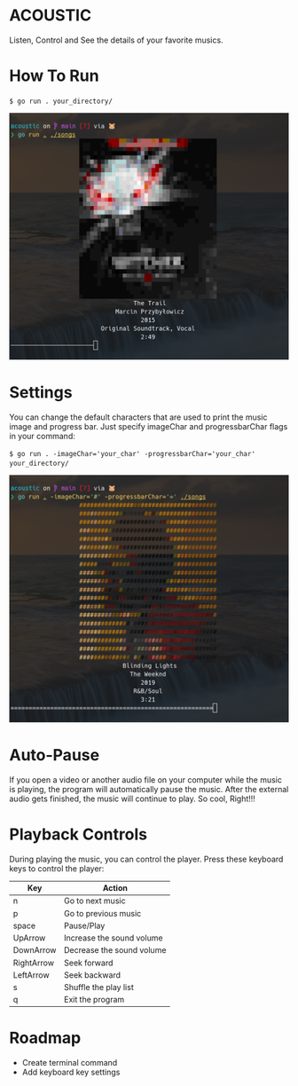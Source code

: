 # ACOUSTIC
Listen, Control and See the details of your favorite musics.

# How To Run
`$ go run . your_directory/`

![alt text](images/Screenshot%20from%202024-03-27%2002-37-23.png)

# Settings
You can change the default characters that are used to print the music image and progress bar. Just specify imageChar and progressbarChar flags in your command:

`$ go run . -imageChar='your_char' -progressbarChar='your_char' your_directory/`

![alt text](images/Screenshot%20from%202024-03-27%2002-44-06.png)

# Auto-Pause
If you open a video or another audio file on your computer while the music is playing, the program will automatically pause the music. After the external audio gets finished, the music will continue to play. So cool, Right!!!

# Playback Controls
During playing the music, you can control the player. Press these keyboard keys to control the player:

| Key         | Action                    |
| ----------- | ------------------------- |
| n           | Go to next music          |
| p           | Go to previous music      |
| space       | Pause/Play                |
| UpArrow     | Increase the sound volume |
| DownArrow   | Decrease the sound volume |
| RightArrow  | Seek forward              |
| LeftArrow   | Seek backward             |
| s           | Shuffle the play list     |
| q           | Exit the program          |

# Roadmap
- Create terminal command
- Add keyboard key settings